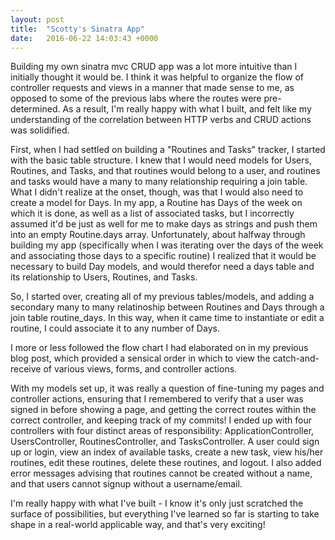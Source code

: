 ```yaml
---
layout: post
title:  "Scotty's Sinatra App"
date:   2016-06-22 14:03:43 +0000
---
```


Building my own sinatra mvc CRUD app was a lot more intuitive than I initially thought it would be. I think it was helpful to organize the flow of controller requests and views in a manner that made sense to me, as opposed to some of the previous labs where the routes were pre-determined. As a result, I'm really happy with what I built, and felt like my understanding of the correlation between HTTP verbs and CRUD actions was solidified.

First, when I had settled on building a "Routines and Tasks" tracker, I started with the basic table structure. I knew that I would need models for Users, Routines, and Tasks, and that routines would belong to a user, and routines and tasks would have a many to many relationship requiring a join table. What I didn't realize at the onset, though, was that I would also need to create a model for Days. In my app, a Routine has Days of the week on which it is done, as well as a list of associated tasks, but I incorrectly assumed it'd be just as well for me to make days as strings and push them into an empty Routine.days array. Unfortunately, about halfway through building my app (specifically when I was iterating over the days of the week and associating those days to a specific routine) I realized that it would be necessary to build Day models, and would therefor need a days table and its relationship to Users, Routines, and Tasks.

So, I started over, creating all of my previous tables/models, and adding a secondary many to many relatinoship between Routines and Days through a join table routine_days. In this way, when it came time to instantiate or edit a routine, I could associate it to any number of Days.

I more or less followed the flow chart I had elaborated on in my previous blog post, which provided a sensical order in which to view the catch-and-receive of various views, forms, and controller actions. 

With my models set up, it was really a question of fine-tuning my pages and controller actions, ensuring that I remembered to verify that a user was signed in before showing a page, and getting the correct routes within the correct controller, and keeping track of my commits! I ended up with four controllers with four distinct areas of responsibility: ApplicationController, UsersController, RoutinesController, and TasksController. A user could sign up or login, view an index of available tasks, create a new task, view his/her routines, edit these routines, delete these routines, and logout. I also added error messages advising that routines cannot be created without a name, and that users cannot signup without a username/email. 

I'm really happy with what I've built - I know it's only just scratched the surface of possibilities, but everything I've learned so far is starting to take shape in a real-world applicable way, and that's very exciting!

